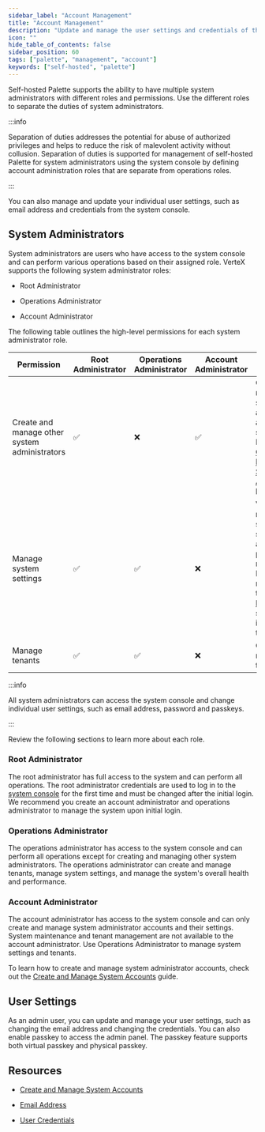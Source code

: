 ```yaml
---
sidebar_label: "Account Management"
title: "Account Management"
description: "Update and manage the user settings and credentials of the admin user."
icon: ""
hide_table_of_contents: false
sidebar_position: 60
tags: ["palette", "management", "account"]
keywords: ["self-hosted", "palette"]
---
```


Self-hosted Palette supports the ability to have multiple system administrators with different roles and permissions.
Use the different roles to separate the duties of system administrators.

:::info

Separation of duties addresses the potential for abuse of authorized privileges and helps to reduce the risk of
malevolent activity without collusion. Separation of duties is supported for management of self-hosted Palette for
system administrators using the system console by defining account administration roles that are separate from
operations roles.

:::

You can also manage and update your individual user settings, such as email address and credentials from the system
console.

## System Administrators

System administrators are users who have access to the system console and can perform various operations based on their
assigned role. VerteX supports the following system administrator roles:

- Root Administrator

- Operations Administrator

- Account Administrator

The following table outlines the high-level permissions for each system administrator role.

| Permission                                    | Root Administrator | Operations Administrator | Account Administrator | Description                                                                                                                                                                      |
| --------------------------------------------- | ------------------ | ------------------------ | --------------------- | -------------------------------------------------------------------------------------------------------------------------------------------------------------------------------- |
| Create and manage other system administrators | :white_check_mark: | :x:                      | :white_check_mark:    | Create and manage system administrators and their settings. Refer to [Create and Manage System Accounts](./manage-system-accounts.md) to learn more.                             |
| Manage system settings                        | :white_check_mark: | :white_check_mark:       | :x:                   | View and modify system settings such as SMTP, pack registries, DNS, and more. Refer to the [System Management](../system-management.md) section and its resources to learn more. |
| Manage tenants                                | :white_check_mark: | :white_check_mark:       | :x:                   | Create and manage tenants.                                                                                                                                                       |

:::info

All system administrators can access the system console and change individual user settings, such as email address,
password and passkeys.

:::

Review the following sections to learn more about each role.

### Root Administrator

The root administrator has full access to the system and can perform all operations. The root administrator credentials
are used to log in to the [system console](../system-management.md#system-console) for the first time and must be
changed after the initial login. We recommend you create an account administrator and operations administrator to manage
the system upon initial login.

### Operations Administrator

The operations administrator has access to the system console and can perform all operations except for creating and
managing other system administrators. The operations administrator can create and manage tenants, manage system
settings, and manage the system's overall health and performance.

### Account Administrator

The account administrator has access to the system console and can only create and manage system administrator accounts
and their settings. System maintenance and tenant management are not available to the account administrator. Use
Operations Administrator to manage system settings and tenants.

To learn how to create and manage system administrator accounts, check out the
[Create and Manage System Accounts](./manage-system-accounts.md) guide.

## User Settings

As an admin user, you can update and manage your user settings, such as changing the email address and changing the
credentials. You can also enable passkey to access the admin panel. The passkey feature supports both virtual passkey
and physical passkey.

## Resources

- [Create and Manage System Accounts](./manage-system-accounts.md)

- [Email Address](./email.md)

- [User Credentials](./credentials.md)
